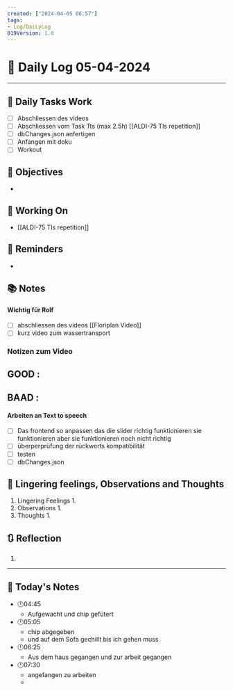 ```yaml
---
created: ["2024-04-05 06:57"]
tags:
- Log/DaiLyLog
019Version: 1.0
---
```


# 📅 Daily Log 05-04-2024

---
## 🔷 Daily Tasks Work
- [ ] Abschliessen des videos
- [ ] Abschliessen vom Task Tts (max 2.5h) [[ALDI-75 Tls repetition]]
- [ ] dbChanges.json anfertigen 
- [ ] Anfangen mit doku
- [ ] Workout
## 🎯 Objectives
- 
## 🚀 Working On
-  [[ALDI-75 Tls repetition]]
## 📕 Reminders
- 
## 📚 Notes
#### Wichtig für Rolf
- [ ] abschliessen des videos [[Floriplan Video]]
- [ ] kurz video zum wassertransport 
### Notizen zum Video 


GOOD :
- 

BAAD : 
- 

#### Arbeiten an Text to speech
- [ ] Das frontend so anpassen das die slider richtig funktionieren sie funktionieren aber sie funktionieren noch nicht richtig 
- [ ] überperprüfung der rückwerts kompatibilität 
- [ ] testen 
- [ ] dbChanges.json
##  💬 Lingering feelings, Observations and Thoughts 
1. Lingering Feelings
	1. 
2. Observations
	1. 
3. Thoughts
	1. 
## 🔃 Reflection
1. 
---

## 📅 Today's Notes
- 🕛04:45 
	- Aufgewacht und chip gefütert
- 🕛05:05
	- chip abgegeben
	- und auf dem Sofa gechillt bis ich gehen muss
- 🕛06:25 
	- Aus dem haus gegangen und zur arbeit gegangen
- 🕛07:30 
	- angefangen zu arbeiten
	- 
	
